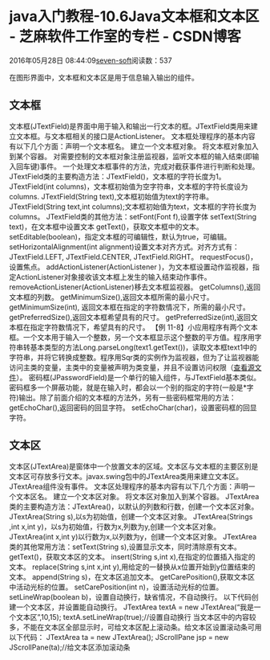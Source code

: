 
# java入门教程-10.6Java文本框和文本区 -  芝麻软件工作室的专栏 - CSDN博客


2016年05月28日 08:44:09[seven-soft](https://me.csdn.net/softn)阅读数：537


在图形界面中，文本框和文本区是用于信息输入输出的组件。
## 文本框
文本框(JTextField)是界面中用于输入和输出一行文本的框。JTextField类用来建立文本框。与文本框相关的接口是ActionListener。
文本框处理程序的基本内容有以下几个方面：声明一个文本框名。
建立一个文本框对象。
将文本框对象加入到某个容器。
对需要控制的文本框对象注册监视器，监听文本框的输入结束(即输入回车键)事件。
一个处理文本框事件的方法，完成对截获事件进行判断和处理。
JTextField类的主要构造方法：JTextField()，文本框的字符长度为1。
JTextField(int columns)，文本框初始值为空字符串，文本框的字符长度设为columns.
JTextField(String text),文本框初始值为text的字符串。
JTextField(String text,int columns);文本框初始值为text，文本框的字符长度为columns。
JTextField类的其他方法：setFont(Font f),设置字体
setText(String text)，在文本框中设置文本
getText()，获取文本框中的文本。
setEditable(boolean)，指定文本框的可编辑性，默认为true，可编辑。
setHorizontalAlignment(int alignment)设置文本对齐方式。对齐方式有：JTextField.LEFT, JTextField.CENTER, JTextField.RIGHT。
requestFocus()，设置焦点。
addActionListener(ActionListener )，为文本框设置动作监视器，指定ActionListener对象接收该文本框上发生的输入结束动作事件。
removeActionListener(ActionListener)移去文本框监视器。
getColumns(),返回文本框的列数。
getMinimumSize(),返回文本框所需的最小尺寸。
getMinimumSize(int), 返回文本框在指定的字符数情况下，所需的最小尺寸。
getPreferredSize(),返回文本框希望具有的尺寸。
getPreferredSize(int),返回文本框在指定字符数情况下，希望具有的尺寸。
【例 11-8】小应用程序有两个文本框。一个文本用于输入一个整数，另一个文本框显示这个整数的平方值。程序用字符串转基本类型的方法Long.parseLong(text1.getText())，读取文本框text1中的字符串，并将它转换成整数。程序用Sqr类的实例作为监视器，但为了让监视器能访问主类的变量，主类中的变量被声明为类变量，并且不设置访问权限（[查看源文件](http://www.weixueyuan.net/uploads/code/java/rumen/11-8.txt)）。
密码框(JPasswordField)是一个单行的输入组件，与JTextField基本类似。密码框多一个屏蔽功能，就是在输入时，都会以一个别的指定的字符(一般是*字符)输出。除了前面介绍的文本框的方法外，另有一些密码框常用的方法：getEchoChar(),返回密码的回显字符。
setEchoChar(char)，设置密码框的回显字符。
## 文本区
文本区(JTextArea)是窗体中一个放置文本的区域。文本区与文本框的主要区别是文本区可存放多行文本。javax.swing包中的JTextArea类用来建立文本区。JTextArea组件没有事件。
文本区处理程序的基本内容有以下几个方面：声明一个文本区名。
建立一个文本区对象。
将文本区对象加入到某个容器。
JTextArea类的主要构造方法：JTextArea()，以默认的列数和行数，创建一个文本区对象。
JTextArea(String s),以s为初始值，创建一个文本区对象。
JTextArea(Strings ,int x,int y)，以s为初始值，行数为x,列数为y,创建一个文本区对象。
JTextArea(int x,int y)以行数为x,以列数为y，创建一个文本区对象。
JTextArea类的其他常用方法：setText(String s),设置显示文本，同时清除原有文本。
getText()，获取文本区的文本。
insert(String s,int x),在指定的位置插入指定的文本。
replace(String s,int x,int y),用给定的一替换从x位置开始到y位置结束的文本。
append(String s)，在文本区追加文本。
getCarePosition(),获取文本区中活动光标的位置。
setCarePosition(int n)，设置活动光标的位置。
setLineWrap(boolean b)，设置自动换行，缺省情况，不自动换行。
以下代码创建一个文本区，并设置能自动换行。
JTextArea textA = new JTextArea(“我是一个文本区”,10,15);
textA.setLineWrap(true);//设置自动换行
当文本区中的内容较多，不能在文本区全部显示时，可给文本区配上滚动条。给文本区设置滚动条可用以下代码：
JTextArea ta = new JTextArea();
JScrollPane jsp = new JScrollPane(ta);//给文本区添加滚动条

